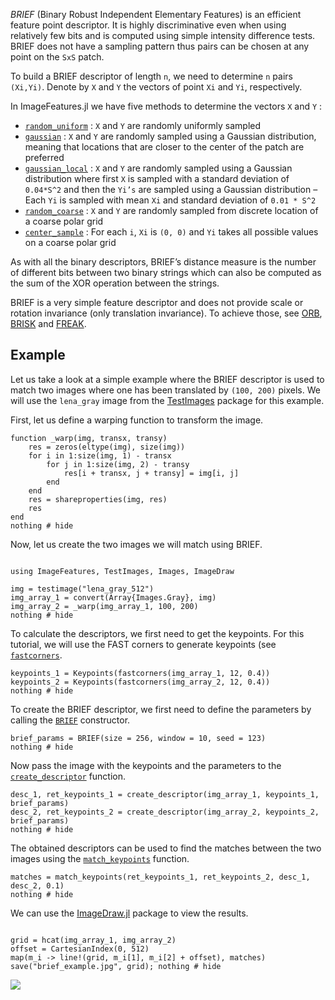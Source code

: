 *BRIEF* (Binary Robust Independent Elementary Features) is an efficient feature point descriptor. It is highly discriminative even when using relatively few bits and is computed using simple intensity difference tests. BRIEF does not have a sampling pattern thus pairs can be chosen at any point on the `SxS` patch.

To build a BRIEF descriptor of length `n`, we need to determine `n` pairs `(Xi,Yi)`. Denote by `X` and `Y` the vectors of point `Xi` and `Yi`, respectively.

In ImageFeatures.jl we have five methods to determine the vectors `X` and `Y` :

- [`random_uniform`](@ref) : `X` and `Y` are randomly uniformly sampled
- [`gaussian`](@ref) : `X` and `Y` are randomly sampled using a Gaussian distribution, meaning that locations that are closer to the center of the patch are preferred
- [`gaussian_local`](@ref) : `X` and `Y` are randomly sampled using a Gaussian distribution where first `X` is sampled with a standard deviation of `0.04*S^2` and then the `Yi’s` are sampled using a Gaussian distribution – Each `Yi` is sampled with mean `Xi` and standard deviation of `0.01 * S^2`
- [`random_coarse`](@ref) : `X` and `Y` are randomly sampled from discrete location of a coarse polar grid
- [`center_sample`](@ref) : For each `i`, `Xi` is `(0, 0)` and `Yi` takes all possible values on a coarse polar grid

As with all the binary descriptors, BRIEF’s distance measure is the number of different bits between two binary strings which can also be computed as the sum of the XOR operation between the strings.

BRIEF is a very simple feature descriptor and does not provide scale or rotation invariance (only translation invariance). To achieve those, see [ORB](orb), [BRISK](brisk) and [FREAK](freak).

## Example 

Let us take a look at a simple example where the BRIEF descriptor is used to match two images where one has been translated by `(100, 200)` pixels. We will use the `lena_gray` image from the [TestImages](https://github.com/timholy/TestImages.jl) package for this example.


First, let us define a warping function to transform the image.

```@example 1
function _warp(img, transx, transy)
    res = zeros(eltype(img), size(img))
    for i in 1:size(img, 1) - transx
        for j in 1:size(img, 2) - transy
            res[i + transx, j + transy] = img[i, j]
        end
    end
    res = shareproperties(img, res)
    res
end
nothing # hide
```

Now, let us create the two images we will match using BRIEF.

```@example 1

using ImageFeatures, TestImages, Images, ImageDraw

img = testimage("lena_gray_512")
img_array_1 = convert(Array{Images.Gray}, img)
img_array_2 = _warp(img_array_1, 100, 200)
nothing # hide
```

To calculate the descriptors, we first need to get the keypoints. For this tutorial, we will use the FAST corners to generate keypoints (see [`fastcorners`](@ref).

```@example 1
keypoints_1 = Keypoints(fastcorners(img_array_1, 12, 0.4))
keypoints_2 = Keypoints(fastcorners(img_array_2, 12, 0.4))
nothing # hide
```

To create the BRIEF descriptor, we first need to define the parameters by calling the [`BRIEF`](@ref) constructor.

```@example 1
brief_params = BRIEF(size = 256, window = 10, seed = 123)
nothing # hide
```

Now pass the image with the keypoints and the parameters to the [`create_descriptor`](@ref) function.

```@example 1
desc_1, ret_keypoints_1 = create_descriptor(img_array_1, keypoints_1, brief_params)
desc_2, ret_keypoints_2 = create_descriptor(img_array_2, keypoints_2, brief_params)
nothing # hide
```

The obtained descriptors can be used to find the matches between the two images using the [`match_keypoints`](@ref) function.

```@example 1
matches = match_keypoints(ret_keypoints_1, ret_keypoints_2, desc_1, desc_2, 0.1)
nothing # hide
```

We can use the [ImageDraw.jl](https://github.com/JuliaImages/ImageDraw.jl) package to view the results.

```@example 1

grid = hcat(img_array_1, img_array_2)
offset = CartesianIndex(0, 512)
map(m_i -> line!(grid, m_i[1], m_i[2] + offset), matches)
save("brief_example.jpg", grid); nothing # hide

```

![](brief_example.jpg)
